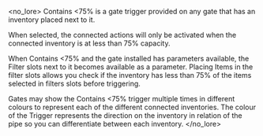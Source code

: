 <no_lore>
Contains <75% is a gate trigger provided on any gate that has an inventory placed next to it.

When selected, the connected actions will only be activated when the connected inventory is at less than 75% capacity.

When Contains <75% and the gate installed has parameters available, the Filter slots next to it becomes available as a parameter.
Placing Items in the filter slots allows you check if the inventory has less than 75% of the items selected in filters slots before triggering.

Gates may show the Contains <75% trigger multiple times in different colours to represent each of the different connected inventories.
The colour of the Trigger represents the direction on the inventory in relation of the pipe so you can differentiate between each inventory.
</no_lore>